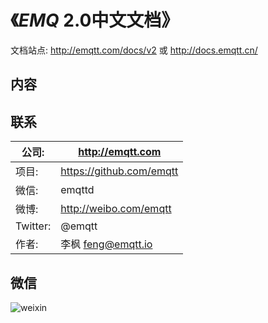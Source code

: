 
《*EMQ* 2.0中文文档》
====================

文档站点: http://emqtt.com/docs/v2 或 http://docs.emqtt.cn/

内容
----

联系
----

公司:       | http://emqtt.com               
------------|-------------------------
项目:       | https://github.com/emqtt       
微信:       | emqttd                         
微博:       | http://weibo.com/emqtt         
Twitter:    | @emqtt                         
作者:       | 李枫 <feng@emqtt.io>           

微信
----

![weixin](https://github.com/emqtt/docs_zh/blob/master/source/_static/images/weixin.jpg)

